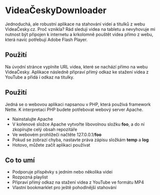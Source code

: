 # VideaČeskyDownloader

Jednoduchá, ale robustní aplikace na stahování videí a titulků z webu VideaČesky.cz. Proč vznikla? Rád sleduji videa na tabletu a nevyhovuje mi nutnost být připojen k internetu a krkolomně pouštět videa přímo z webu, která navíc potřebují Adobe Flash Player.

## Použití
Na úvodní stránce vyplníte URL videa, které se nachází přímo na webu VideaČesky. Aplikace následně připraví přímý odkaz ke stažení videa z YouTube a přidá i odkaz na titulky.

## Použití
Jedná se o webovou aplikaci napsanou v PHP, která používá framework Nette. K interpretaci PHP budete potřebovat webový server Apache.
- Nainstalujte Apache
- V kořenové složce Apache vytvořte libovolnou složku **foo**, a do ní zkopírujte celý obsah repozitáře
- Ve webovém prohlížeči načtěte 127.0.0.1/**foo**
- Pokud se zobrazí chyba, nastavte práva zápisu složkám **temp** a **log**
- Hotovo, můžete začít aplikaci používat

## Co to umí
- Podporuje příspěvky s jedním nebo několika videi
- Rozpozná playlist
- Připraví přímý odkaz na stažení videa z YouTube ve formátu MP4
- Vlastní bookmarklet pro ještě pohodlnější stahování
